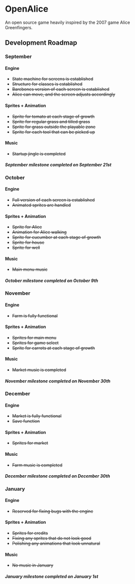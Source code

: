 # OpenAlice
An open source game heavily inspired by the 2007 game Alice Greenfingers.

<h2> Development Roadmap </h2>

<h3> September </h3>
<h4> Engine </h4>
 <ul>
  <li> <s> State machine for screens is established </s> </li>
  <li> <s> Structure for classes is established </s> </li>
  <li> <s> Barebones version of each screen is established </s> </li>
  <li> <s> Alice can move, and the screen adjusts accordingly </s> </li>
 </ul> 
<h4> Sprites + Animation </h4>
 <ul>
  <li> <s> Sprite for tomato at each stage of growth </s> </li>
  <li> <s> Sprite for regular grass and tilled grass </s> </li>
  <li> <s> Sprite for grass outside the playable zone </s> </li>
  <li> <s> Sprite for each tool that can be picked up </s> </li>
 </ul> 
<h4> Music </h4>
 <ul>
  <li> <s> Startup jingle is completed </s> </li>
 </ul>
<h5> September milestone completed on September 21st </h5> 

<h3> October </h3>
<h4> Engine </h4>
 <ul>
  <li> <s> Full version of each screen is established </s> </li>
  <li> <s> Animated sprites are handled </s> </li>
 </ul> 
<h4> Sprites + Animation </h4>
 <ul>
  <li> <s> Sprite for Alice </s> </li>
  <li> <s> Animation for Alice walking </s> </li>
  <li> <s> Sprite for cucumber at each stage of growth </s> </li>
  <li> <s> Sprite for house </s> </li>
  <li> <s> Sprite for well </s> </li>
 </ul> 
<h4> Music </h4>
 <ul>
  <li> <s> Main menu music </s> </li>
 </ul> 
<h5> October milestone completed on October 9th </h5> 

<h3> November </h3>
<h4> Engine </h4>
 <ul>
  <li> <s> Farm is fully functional </s> </li>
 </ul> 
<h4> Sprites + Animation </h4>
 <ul>
  <li> <s> Sprites for main menu </s> </li>
  <li> <s> Sprites for game select </s> </li>
  <li> <s> Sprite for carrots at each stage of growth </s> </li>
 </ul> 
<h4> Music </h4>
 <ul>
  <li> <s> Market music is completed </s> </li>
 </ul> 
<h5> November milestone completed on November 30th </h5> 

<h3> December </h3>
<h4> Engine </h4>
 <ul>
  <li> <s> Market is fully functional </s> </li>
  <li> <s> Save function </s> </li>
 </ul> 
<h4> Sprites + Animation </h4>
 <ul>
  <li> <s>Sprites for market</s> </li>
 </ul> 
<h4> Music </h4>
 <ul>
  <li> <s> Farm music is completed </s> </li>
 </ul> 
<h5> December milestone completed on December 30th </h5> 

<h3> January </h3>
<h4> Engine </h4>
 <ul>
  <li> <s> Reserved for fixing bugs with the engine </s> </li>
 </ul> 
<h4> Sprites + Animation </h4>
 <ul>
  <li> <s> Sprites for credits </s> </li>
  <li> <s> Fixing any sprites that do not look good </s> </li>
  <li> <s> Polishing any animations that look unnatural </s> </li>
 </ul> 
<h4> Music </h4>
 <ul>
  <li> <s> No music in January </s> </li>
 </ul> 
<h5> January milestone completed on January 1st</h5> 
